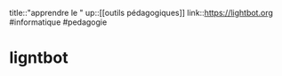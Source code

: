 title::"apprendre le "
up::[[outils pédagogiques]]
link::https://lightbot.org
#informatique #pedagogie 
# ligntbot
